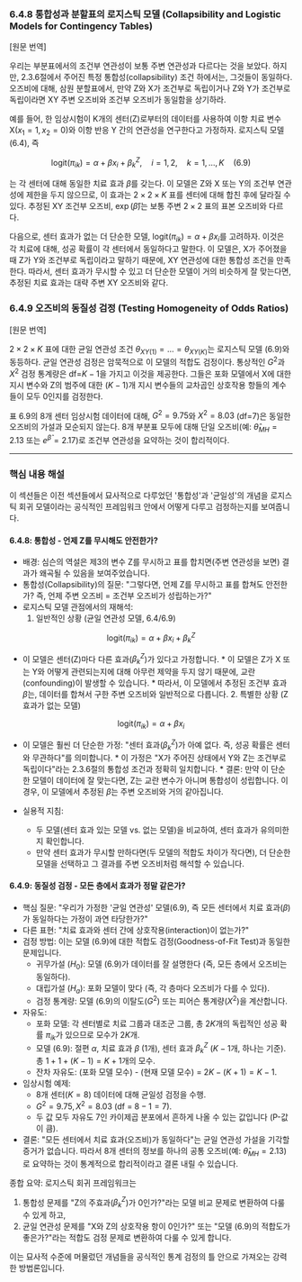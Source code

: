 ### 6.4.8 통합성과 분할표의 로지스틱 모델 (Collapsibility and Logistic Models for Contingency Tables)

[원문 번역]

우리는 부분표에서의 조건부 연관성이 보통 주변 연관성과 다르다는 것을 보았다. 하지만, 2.3.6절에서 주어진 특정 통합성(collapsibility) 조건 하에서는, 그것들이 동일하다. 오즈비에 대해, 삼원 분할표에서, 만약 Z와 X가 조건부로 독립이거나 Z와 Y가 조건부로 독립이라면 XY 주변 오즈비와 조건부 오즈비가 동일함을 상기하라.

예를 들어, 한 임상시험이 K개의 센터(Z)로부터의 데이터를 사용하여 이항 치료 변수 X($x_1=1, x_2=0$)와 이항 반응 Y 간의 연관성을 연구한다고 가정하자. 로지스틱 모델 (6.4), 즉

$$ \text{logit}(\pi_{ik}) = \alpha + \beta x_i + \beta_k^Z, \quad i=1,2, \quad k=1,\dots,K \quad (6.9) $$

는 각 센터에 대해 동일한 치료 효과 $\beta$를 갖는다. 이 모델은 Z와 X 또는 Y의 조건부 연관성에 제한을 두지 않으므로, 이 효과는 $2 \times 2 \times K$ 표를 센터에 대해 합친 후에 달라질 수 있다. 추정된 XY 조건부 오즈비, $\exp(\hat{\beta})$는 보통 주변 $2 \times 2$ 표의 표본 오즈비와 다르다.

다음으로, 센터 효과가 없는 더 단순한 모델, $\text{logit}(\pi_{ik})=\alpha+\beta x_i$를 고려하자. 이것은 각 치료에 대해, 성공 확률이 각 센터에서 동일하다고 말한다. 이 모델은, X가 주어졌을 때 Z가 Y와 조건부로 독립이라고 말하기 때문에, XY 연관성에 대한 통합성 조건을 만족한다. 따라서, 센터 효과가 무시할 수 있고 더 단순한 모델이 거의 비슷하게 잘 맞는다면, 추정된 치료 효과는 대략 주변 XY 오즈비와 같다.

### 6.4.9 오즈비의 동질성 검정 (Testing Homogeneity of Odds Ratios)

[원문 번역]

$2 \times 2 \times K$ 표에 대한 균일 연관성 조건 $\theta_{XY(1)}=\dots=\theta_{XY(K)}$는 로지스틱 모델 (6.9)와 동등하다. 균일 연관성 검정은 암묵적으로 이 모델의 적합도 검정이다. 통상적인 $G^2$과 $X^2$ 검정 통계량은 df=$K-1$을 가지고 이것을 제공한다. 그들은 포화 모델에서 X에 대한 지시 변수와 Z의 범주에 대한 $(K-1)$개 지시 변수들의 교차곱인 상호작용 항들의 계수들이 모두 0인지를 검정한다.

표 6.9의 8개 센터 임상시험 데이터에 대해, $G^2=9.75$와 $X^2=8.03$ (df=7)은 동일한 오즈비의 가설과 모순되지 않는다. 8개 부분표 모두에 대해 단일 오즈비(예: $\hat{\theta}_{MH}=2.13$ 또는 $e^{\hat{\beta}}=2.17$)로 조건부 연관성을 요약하는 것이 합리적이다.

---

### 핵심 내용 해설

이 섹션들은 이전 섹션들에서 묘사적으로 다루었던 '통합성'과 '균일성'의 개념을 로지스틱 회귀 모델이라는 공식적인 프레임워크 안에서 어떻게 다루고 검정하는지를 보여줍니다.

#### 6.4.8: 통합성 - 언제 Z를 무시해도 안전한가?

*   배경: 심슨의 역설은 제3의 변수 Z를 무시하고 표를 합치면(주변 연관성을 보면) 결과가 왜곡될 수 있음을 보여주었습니다.
*   통합성(Collapsibility)의 질문: "그렇다면, 언제 Z를 무시하고 표를 합쳐도 안전한가? 즉, 언제 주변 오즈비 = 조건부 오즈비가 성립하는가?"
*   로지스틱 모델 관점에서의 재해석:
    1.  일반적인 상황 (균일 연관성 모델, 6.4/6.9)

$$ \text{logit}(\pi_{ik}) = \alpha + \beta x_i + \beta_k^Z $$

*   이 모델은 센터(Z)마다 다른 효과($\beta_k^Z$)가 있다고 가정합니다.
        *   이 모델은 Z가 X 또는 Y와 어떻게 관련되는지에 대해 아무런 제약을 두지 않기 때문에, 교란(confounding)이 발생할 수 있습니다.
        *   따라서, 이 모델에서 추정된 조건부 효과 $\beta$는, 데이터를 합쳐서 구한 주변 오즈비와 일반적으로 다릅니다.
    2.  특별한 상황 (Z 효과가 없는 모델)

$$ \text{logit}(\pi_{ik}) = \alpha + \beta x_i $$

*   이 모델은 훨씬 더 단순한 가정: "센터 효과($\beta_k^Z$)가 아예 없다. 즉, 성공 확률은 센터와 무관하다"를 의미합니다.
        *   이 가정은 "X가 주어진 상태에서 Y와 Z는 조건부로 독립이다"라는 2.3.6절의 통합성 조건과 정확히 일치합니다.
        *   결론: 만약 이 단순한 모델이 데이터에 잘 맞는다면, Z는 교란 변수가 아니며 통합성이 성립합니다. 이 경우, 이 모델에서 추정된 $\beta$는 주변 오즈비와 거의 같아집니다.

*   실용적 지침:
    *   두 모델(센터 효과 있는 모델 vs. 없는 모델)을 비교하여, 센터 효과가 유의미한지 확인합니다.
    *   만약 센터 효과가 무시할 만하다면(두 모델의 적합도 차이가 작다면), 더 단순한 모델을 선택하고 그 결과를 주변 오즈비처럼 해석할 수 있습니다.

#### 6.4.9: 동질성 검정 - 모든 층에서 효과가 정말 같은가?

*   핵심 질문: "우리가 가정한 '균일 연관성' 모델(6.9), 즉 모든 센터에서 치료 효과($\beta$)가 동일하다는 가정이 과연 타당한가?"
*   다른 표현: "치료 효과와 센터 간에 상호작용(interaction)이 없는가?"
*   검정 방법: 이는 모델 (6.9)에 대한 적합도 검정(Goodness-of-Fit Test)과 동일한 문제입니다.
    *   귀무가설 ($H_0$): 모델 (6.9)가 데이터를 잘 설명한다 (즉, 모든 층에서 오즈비는 동일하다).
    *   대립가설 ($H_a$): 포화 모델이 맞다 (즉, 각 층마다 오즈비가 다를 수 있다).
    *   검정 통계량: 모델 (6.9)의 이탈도($G^2$) 또는 피어슨 통계량($X^2$)을 계산합니다.
*   자유도:
    *   포화 모델: 각 센터별로 치료 그룹과 대조군 그룹, 총 $2K$개의 독립적인 성공 확률 $\pi_{ik}$가 있으므로 모수가 $2K$개.
    *   모델 (6.9): 절편 $\alpha$, 치료 효과 $\beta$ (1개), 센터 효과 $\beta_k^Z$ ($K-1$개, 하나는 기준). 총 $1+1+(K-1) = K+1$개의 모수.
    *   잔차 자유도: (포화 모델 모수) - (현재 모델 모수) = $2K - (K+1) = K-1$.
*   임상시험 예제:
    *   8개 센터($K=8$) 데이터에 대해 균일성 검정을 수행.
    *   $G^2=9.75, X^2=8.03$ (df = $8-1 = 7$).
    *   두 값 모두 자유도 7인 카이제곱 분포에서 흔하게 나올 수 있는 값입니다 (P-값이 큼).
*   결론: "모든 센터에서 치료 효과(오즈비)가 동일하다"는 균일 연관성 가설을 기각할 증거가 없습니다. 따라서 8개 센터의 정보를 하나의 공통 오즈비(예: $\hat{\theta}_{MH}=2.13$)로 요약하는 것이 통계적으로 합리적이라고 결론 내릴 수 있습니다.

종합 요약: 로지스틱 회귀 프레임워크는
1.  통합성 문제를 "Z의 주효과($\beta_k^Z$)가 0인가?"라는 모델 비교 문제로 변환하여 다룰 수 있게 하고,
2.  균일 연관성 문제를 "X와 Z의 상호작용 항이 0인가?" 또는 "모델 (6.9)의 적합도가 좋은가?"라는 적합도 검정 문제로 변환하여 다룰 수 있게 합니다.

이는 묘사적 수준에 머물렀던 개념들을 공식적인 통계 검정의 틀 안으로 가져오는 강력한 방법론입니다.
